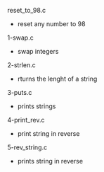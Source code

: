 reset_to_98.c
* reset any number to 98

1-swap.c
* swap integers

2-strlen.c
* rturns the lenght of a string

3-puts.c
* prints strings

4-print_rev.c
* print string in reverse

5-rev_string.c
* prints string in reverse


